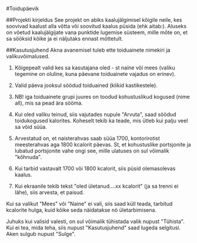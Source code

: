 #Toidupäevik

##Projekti kirjeldus
See projekt on abiks kaalujälgimisel kõigile neile, kes soovivad kaalust alla võtta või soovitud kaalus püsida (ehk aitab:).
Aluseks on võetud kaalujälgijate vana punktide lugemise süsteem, mille mõte on, et sa sööksid kõike ja ei näljutaks ennast mõttetult.


##Kasutusjuhend
Akna avanemisel tuleb ette toiduainete nimekiri ja valikuvõimalused.

1. Kõigepealt valid kes sa kasutajana oled - st naine või mees (valiku tegemine on oluline, kuna päevane toiduainete vajadus on erinev).

2. Valid päeva jooksul söödud toiduained (klikid kastikestele).

3. NB! iga toiduainete grupi juures on toodud kohustuslikud kogused (nime all), mis sa pead ära sööma.

4. Kui oled valiku teinud, siis vajutades nupule "Arvuta", saad söödud toidukogused kalorites. Koheselt tekib ka teade, mis ütleb kui palju veel sa võid süüa.

5. Arvestatud on, et naisterahvas saab süüa 1700, kontorirotist meesterahvas aga 1800 kcalorit päevas. St, et kohustuslike portsjonite ja lubatud portsjonite vahe ongi see, mille ulatuses on sul võimalik "kõhnuda".

6. Kui tarbid vastavalt 1700 või 1800 kcalorit, siis püsid olemasolevas kaalus.

7. Kui ekraanile tekib tekst "oled ületanud....xx kcalorit" (ja sa trenni ei lähe), siis arvesta, et paisud.

Kui sa valikut "Mees" või "Naine" ei vali, siis saad küll teada, tarbitud kcalorite hulga, kuid kõike seda näidatakse nö ületarbimisena.

Juhuks kui valisid valesti, on sul võimalik tühistada valik nupust "Tühista".
Kui ei tea, mida teha, siis nupust "Kasutusjuhend" saad lugeda selgitusi.
Aken sulgub nupust "Sulge".


